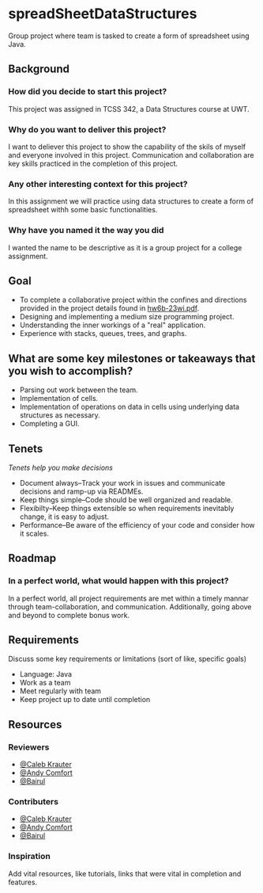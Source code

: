 # spreadSheetDataStructures
Group project where team is tasked to create a form of spreadsheet using Java.


## Background

### How did you decide to start this project?

This project was assigned in TCSS 342, a Data Structures course at UWT.

### Why do you want to deliver this project?

I want to deliever this project to show the capability of the skils of myself and everyone involved in this project. Communication and collaboration are key skills practiced in the completion of this project.

### Any other interesting context for this project?

In this assignment we will practice using data structures to create a form of spreadsheet withh some basic functionalities. 

### Why have you named it the way you did

I wanted the name to be descriptive as it is a group project for a college assignment.
## Goal

-   To complete a collaborative project within the confines and directions provided in the project details found in [hw6b-23wi.pdf](https://github.com/calebkrauter/spreadSheetDataStructures/blob/main/hw6b-23wi.pdf).
-   Designing and implementing a medium size programming project.
-   Understanding the inner workings of a "real" application.
-   Experience with stacks, queues, trees, and graphs.
## What are some key milestones or takeaways that you wish to accomplish?
-   Parsing out work between the team.
-   Implementation of cells.
-   Implementation of operations on data in cells using underlying data structures as necessary.
-   Completing a GUI.

## Tenets

_Tenets help you make decisions_

-   Document always–Track your work in issues and communicate decisions and ramp-up via READMEs.
-   Keep things simple–Code should be well organized and readable.
-   Flexibilty–Keep things extensible so when requirements inevitably change, it is easy to adjust.
-   Performance–Be aware of the efficiency of your code and consider how it scales.

## Roadmap

### In a perfect world, what would happen with this project?

In a perfect world, all project requirements are met within a timely mannar through team-collaboration, and communication. Additionally, going above and beyond to complete bonus work.
## Requirements

Discuss some key requirements or limitations (sort of like, specific goals)

-   Language: Java
-   Work as a team 
-   Meet regularly with team
-   Keep project up to date until completion

## **Resources**

### Reviewers

-   [@Caleb Krauter](https://github.com/calebkrauter)
-   [@Andy Comfort](https://github.com/acomfort24)
-   [@Bairul](https://github.com/Bairul)

### Contributers

-   [@Caleb Krauter](https://github.com/calebkrauter)
-   [@Andy Comfort](https://github.com/acomfort24)
-   [@Bairul](https://github.com/Bairul)


### Inspiration
Add vital resources, like tutorials, links that were vital in completion and features.
